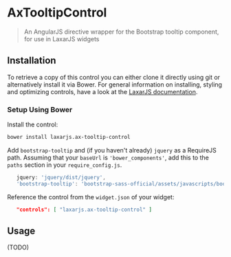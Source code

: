 # AxTooltipControl

> An AngularJS directive wrapper for the Bootstrap tooltip component, for use in LaxarJS widgets 


## Installation

To retrieve a copy of this control you can either clone it directly using git or alternatively install it via Bower.
For general information on installing, styling and optimizing controls, have a look at the [LaxarJS documentation](https://github.com/LaxarJS/laxar/blob/master/docs/manuals/installing_controls.md).

### Setup Using Bower

Install the control:

```sh
bower install laxarjs.ax-tooltip-control
```
Add `bootstrap-tooltip` and (if you haven't already) `jquery` as a RequireJS path.
Assuming that your `baseUrl` is `'bower_components'`, add this to the `paths` section in your `require_config.js`.

```js
   jquery: 'jquery/dist/jquery',
   'bootstrap-tooltip': 'bootstrap-sass-official/assets/javascripts/bootstrap/tooltip'
```

Reference the control from the `widget.json` of your widget:
 
```json
   "controls": [ "laxarjs.ax-tooltip-control" ]
```


## Usage

(TODO)
